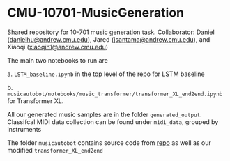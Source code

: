 # CMU-10701-MusicGeneration
Shared repository for 10-701 music generation task. 
Collaborator: Daniel (danielhu@andrew.cmu.edu), Jared (jsantama@andrew.cmu.edu), and Xiaoqi (xiaoqih1@andrew.cmu.edu)


The main two notebooks to run are 

  a. ``LSTM_baseline.ipynb`` in the top level of the repo for LSTM baseline
  
  b. ``musicautobot/notebooks/music_transformer/transformer_XL_end2end.ipynb`` for Transformer XL.
  
  
All our generated music samples are in the folder ``generated_output``.
Classifcal MIDI data collection can be found under ``midi_data``, grouped by instruments

The folder `musicautobot` contains source code from [repo](https://github.com/bearpelican/musicautobot) as well as our modified ``transformer_XL_end2end``
